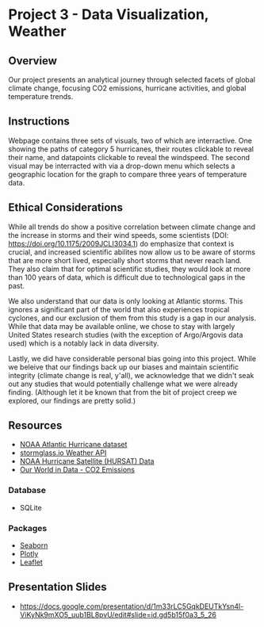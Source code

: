 # Project 3 - Data Visualization, Weather

## Overview
Our project presents an analytical journey through selected facets of global climate change, focusing CO2 emissions, hurricane activities, and global temperature trends.

## Instructions
Webpage contains three sets of visuals, two of which are interractive. One showing the paths of category 5 hurricanes, their routes clickable to reveal their name, and datapoints clickable to reveal the windspeed. The second visual may be interracted with via a drop-down menu which selects a geographic location for the graph to compare three years of temperature data.

## Ethical Considerations
While all trends do show a positive correlation between climate change and the increase in storms and their wind speeds, some scientists (DOI: https://doi.org/10.1175/2009JCLI3034.1) do emphasize that context is crucial, and increased scientific abilites now allow us to be aware of storms that are more short lived, especially short storms that never reach land. They also claim that for optimal scientific studies, they would look at more than 100 years of data, which is difficult due to technological gaps in the past.

We also understand that our data is only looking at Atlantic storms. This ignores a significant part of the world that also experiences tropical cyclones, and our exclusion of them from this study is a gap in our analysis. While that data may be available online, we chose to stay with largely United States research studies (with the exception of Argo/Argovis data used) which is a notably lack in data diversity.

Lastly, we did have considerable personal bias going into this project. While we beleive that our findings back up our biases and maintain scientific integrity (climate change is real, y'all), we acknowledge that we didn't seak out any studies that would potentially challenge what we were already finding. (Although let it be known that from the bit of project creep we explored, our findings are pretty solid.)

## Resources
- [NOAA Atlantic Hurricane dataset](https://www.kaggle.com/datasets/utkarshx27/noaa-atlantic-hurricane-database)
- [stormglass.io Weather API](https://stormglass.io/marine-weather/)
- [NOAA Hurricane Satellite (HURSAT) Data](https://www.ncei.noaa.gov/products/hurricane-satellite-data)
- [Our World in Data - CO2 Emissions](https://ourworldindata.org/co2-emissions#%253A~%253Atext%253DBy%25201990%2520this%2520had%2520almost%252Cyet%2520to%2520reach%2520their%2520peak)

### Database
- SQLite

### Packages
- [Seaborn](https://seaborn.pydata.org/)
- [Plotly](https://plotly.com/graphing-libraries/)
- [Leaflet](https://leafletjs.com/)

## Presentation Slides
- https://docs.google.com/presentation/d/1m33rLC5GqkDEUTkYsn4l-ViKyNk9mXO5_uub1BL8pvU/edit#slide=id.gd5b15f0a3_5_26
